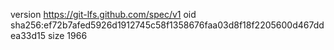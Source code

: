 version https://git-lfs.github.com/spec/v1
oid sha256:ef72b7afed5926d1912745c58f1358676faa03d8f18f2205600d467ddea33d15
size 1966
